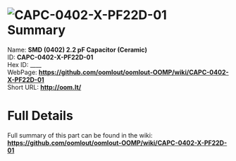 
![CAPC-0402-X-PF22D-01](https://github.com/oomlout/oomlout-OOMP/blob/master/parts/CAPC-0402-X-PF22D-01/CAPC-0402-X-PF22D-01_420.jpg)   
Summary
=================
  
Name: __SMD (0402) 2.2 pF Capacitor (Ceramic)__    
ID: __CAPC-0402-X-PF22D-01__   
Hex ID: ____   
WebPage: __https://github.com/oomlout/oomlout-OOMP/wiki/CAPC-0402-X-PF22D-01__   
Short URL: __http://oom.lt/__   

Full Details
==========================
Full summary of this part can be found in the wiki:   
__https://github.com/oomlout/oomlout-OOMP/wiki/CAPC-0402-X-PF22D-01__    

